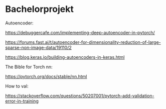 # Bachelorprojekt
Autoencoder:
  
  https://debuggercafe.com/implementing-deep-autoencoder-in-pytorch/
 
 https://forums.fast.ai/t/autoencoder-for-dimensionality-reduction-of-large-sparse-non-image-data/19110/2
 
 https://blog.keras.io/building-autoencoders-in-keras.html
 
 The Bible for Torch nn:
 
 https://pytorch.org/docs/stable/nn.html
 
 How to val:
 
 https://stackoverflow.com/questions/50207001/pytorch-add-validation-error-in-training
